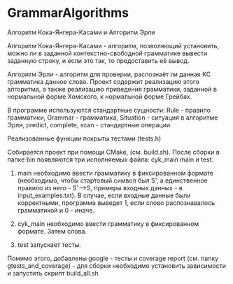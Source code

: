 # GrammarAlgorithms
Алгоритм Кока-Янгера-Касами и Алгоритм Эрли

Алгоритм Кока-Янгера-Касами -  алгоритм, позволяющий установить, можно ли в заданной контекстно-свободной грамматике вывести заданную строку, и если это так, то предоставить её вывод.

Алгоритм Эрли - алгоритм для проверки, распознаёт ли данная КС грамматика данное слово. Проект содержит реализацию этого алгоритма, а также реализацию приведения грамматики, заданной в нормальной форме Хомского, к нормальной форме Грейбах.

В программе используются стандартные сущности:
Rule - правило грамматики, Grammar - грамматика, Situation - ситуация в алгоритме Эрли, predict, complete, scan - стандартные операции.

Реализованные функции покрыты тестами (tests.h)

Собирается проект при помощи CMake, (см. build.sh).
После сборки в папке bin появляются три исполняемых файла: cyk_main main и test.

1) main необходимо ввести грамматику в фиксированном формате (необходимо, чтобы стартовый символ был S', а единственное правило из него - S'-->S, примеры входных данных -
в input_examples.txt). В случае, если входные данные были корректными, программа выведет 1, если слово распознавалось грамматикой и 0 - иначе.

2) cyk_main необходимо ввести грамматику в фиксированном формате.
Затем слова.

3) test запускает тесты.

Помимо этого, добавлены google - тесты и coverage report (см. папку gtests_and_coverage) - для сборки необходимо установить зависимости и запустить скрипт build_all.sh

